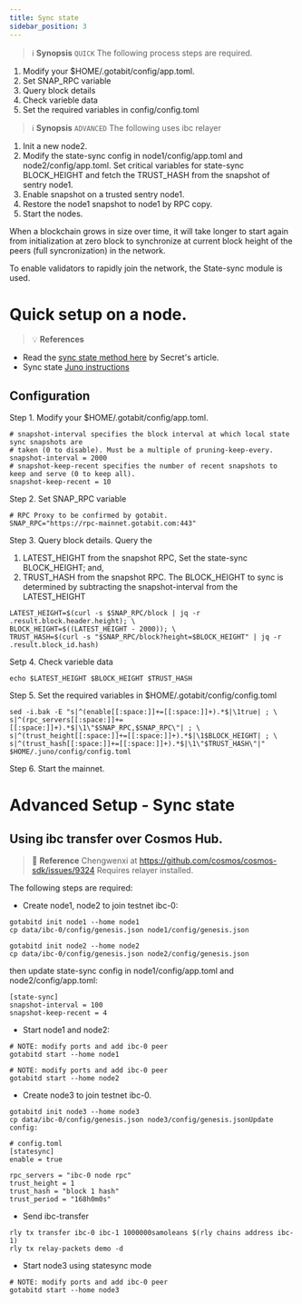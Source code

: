 ```yaml
---
title: Sync state
sidebar_position: 3
---
```


>:information_source: **Synopsis** `QUICK` The following process steps are required.
1. Modify your $HOME/.gotabit/config/app.toml.
1. Set SNAP_RPC variable
1. Query block details
1. Check varieble data
1. Set the required variables in config/config.toml

>:information_source: **Synopsis** `ADVANCED` The following uses ibc relayer
1. Init a new node2.
1. Modify the state-sync config in node1/config/app.toml and node2/config/app.toml. Set critical variables for state-sync BLOCK_HEIGHT and fetch the TRUST_HASH from the snapshot of sentry node1.
1. Enable snapshot on a trusted sentry node1. 
1. Restore the node1 snapshot to node1 by RPC copy.
1. Start the nodes.

When a blockchain grows in size over time, it will take longer to start again from initialization at zero block to synchronize at current block height of the peers (full syncronization) in the network.

To enable validators to rapidly join the network, the State-sync module is used.  

# Quick setup on a node.
>:bulb: **References**
- Read the [sync state method here](https://docs.scrt.network/secret-network-documentation/node-runners/node-setup/state-sync) by Secret's article.
- Sync state [Juno instructions](https://docs.junonetwork.io/validators/joining-mainnet/sync-with-state-sync)
## Configuration
Step 1. Modify your $HOME/.gotabit/config/app.toml.
```
# snapshot-interval specifies the block interval at which local state sync snapshots are
# taken (0 to disable). Must be a multiple of pruning-keep-every.
snapshot-interval = 2000
# snapshot-keep-recent specifies the number of recent snapshots to keep and serve (0 to keep all).
snapshot-keep-recent = 10
```

Step 2. Set SNAP_RPC variable
```
# RPC Proxy to be confirmed by gotabit.
SNAP_RPC="https://rpc-mainnet.gotabit.com:443" 
```

Step 3. Query block details.
Query the 
1. LATEST_HEIGHT from the snapshot RPC,  Set the state-sync BLOCK_HEIGHT; and, 
1. TRUST_HASH from the snapshot RPC. 
The BLOCK_HEIGHT to sync is determined by subtracting the snapshot-interval from the LATEST_HEIGHT

```
LATEST_HEIGHT=$(curl -s $SNAP_RPC/block | jq -r .result.block.header.height); \
BLOCK_HEIGHT=$((LATEST_HEIGHT - 2000)); \
TRUST_HASH=$(curl -s "$SNAP_RPC/block?height=$BLOCK_HEIGHT" | jq -r .result.block_id.hash)
```

Setp 4. Check varieble data
```
echo $LATEST_HEIGHT $BLOCK_HEIGHT $TRUST_HASH
```

Step 5. Set the required variables in $HOME/.gotabit/config/config.toml
```
sed -i.bak -E "s|^(enable[[:space:]]+=[[:space:]]+).*$|\1true| ; \
s|^(rpc_servers[[:space:]]+=[[:space:]]+).*$|\1\"$SNAP_RPC,$SNAP_RPC\"| ; \
s|^(trust_height[[:space:]]+=[[:space:]]+).*$|\1$BLOCK_HEIGHT| ; \
s|^(trust_hash[[:space:]]+=[[:space:]]+).*$|\1\"$TRUST_HASH\"|" $HOME/.juno/config/config.toml
```

Step 6. Start the mainnet.

# Advanced Setup - Sync state
## Using ibc transfer over Cosmos Hub.
>:memo: **Reference** Chengwenxi at https://github.com/cosmos/cosmos-sdk/issues/9324 Requires relayer installed.

The following steps are required:
- Create node1, node2 to join testnet ibc-0:
```
gotabitd init node1 --home node1
cp data/ibc-0/config/genesis.json node1/config/genesis.json

gotabitd init node2 --home node2
cp data/ibc-0/config/genesis.json node2/config/genesis.json
```
then update state-sync config in node1/config/app.toml and node2/config/app.toml:
```
[state-sync]
snapshot-interval = 100
snapshot-keep-recent = 4
```

- Start node1 and node2:
```
# NOTE: modify ports and add ibc-0 peer
gotabitd start --home node1

# NOTE: modify ports and add ibc-0 peer
gotabitd start --home node2
```
- Create node3 to join testnet ibc-0.

```
gotabitd init node3 --home node3
cp data/ibc-0/config/genesis.json node3/config/genesis.jsonUpdate config:

# config.toml
[statesync]
enable = true

rpc_servers = "ibc-0 node rpc"
trust_height = 1
trust_hash = "block 1 hash"
trust_period = "168h0m0s"
```

- Send ibc-transfer
```
rly tx transfer ibc-0 ibc-1 1000000samoleans $(rly chains address ibc-1)
rly tx relay-packets demo -d
```
- Start node3 using statesync mode
```
# NOTE: modify ports and add ibc-0 peer
gotabitd start --home node3
```
